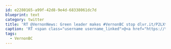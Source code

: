 ```yaml
---
id: e2280165-a99f-42d8-9e4d-68338061dc7d
blueprint: text
category: twitter
title: 'RT @VernonNews: Green leader makes #VernonBC stop dlvr.it/P2LXtg pic.twitter.com/6fbCXHcZgi'
caption: 'RT <span class="username username_linked">@<a href="https://twitter.com/VernonNews" title="Vernon Morning Star">VernonNews</a></span>: Green leader makes <span class="hashtag hashtag_local">#<a href="http://tweettemp.darylchymko.ca/?tag=vernonbc">VernonBC</a> stop <a href="http://dlvr.it/P2LXtg" title="http://dlvr.it/P2LXtg" class="link link_untco">dlvr.it/P2LXtg</a> <a href="https://twitter.com/VernonNews/status/859138407464804352/photo/1" title="https://twitter.com/VernonNews/status/859138407464804352/photo/1" class="link link_untco link_untco_image">pic.twitter.com/6fbCXHcZgi</a><span class="embed_image embed_image_yes"><a href="https://twitter.com/VernonNews/status/859138407464804352/photo/1"><img alt=''c-xf02qw0aiujtl-6530166'' src=''/images/2022/11/a8927-c-xf02qw0aiujtl-6530166.jpg'' /></a></span>'
tags:
  - VernonBC
---
```

